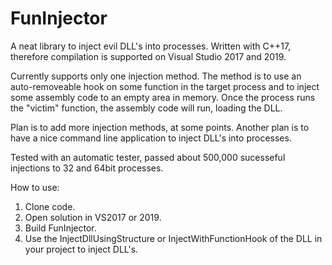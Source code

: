 # FunInjector

A neat library to inject evil DLL's into processes. 
Written with C++17, therefore compilation is supported on Visual Studio 2017 and 2019.

Currently supports only one injection method. The method is to use an auto-removeable hook on some function in the target process and to inject some assembly code to an empty area in memory. Once the process runs the "victim" function, the assembly code will run, loading the DLL.

Plan is to add more injection methods, at some points.
Another plan is to have a nice command line application to inject DLL's into processes.

Tested with an automatic tester, passed about 500,000 sucesseful injections to 32 and 64bit processes.


How to use:
1. Clone code.
2. Open solution in VS2017 or 2019.
3. Build FunInjector.
4. Use the InjectDllUsingStructure or InjectWithFunctionHook of the DLL in your project to inject DLL's.

